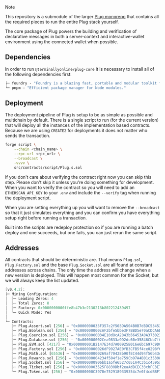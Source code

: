 > [!NOTE]
> This repository is a submodule of the larger [Plug monorepo](https://github.com/terminally-online/plug) that contains all the required pieces to run the entire Plug stack yourself.

The core package of Plug powers the building and verification of declarative messages in both a server-context and interactive-wallet environment using the connected wallet when possible.

## Dependencies

In order to run `@terminallyonline/plug-core` it is necessary to install all of the following dependencies first:

```ml
├─ foundry - "Foundry is a blazing fast, portable and modular toolkit for Ethereum application."
└─ pnpm — "Efficient package manager for Node modules."
```

## Deployment

The deployment pipeline of Plug is setup to be as simple as possible and multichain by default. There is a single script to run (for the current version) that will deploy all the instances of the implementation based contracts. Because we are using `CREATE2` for deployments it does not matter who sends the transaction.

```bash
forge script \
    --chain <chain_name> \
    --rpc-url <rpc_url> \
    --broadcast \
    -vvvv \
    src/contracts/script/Plug.s.sol
```

If you don't care about verifying the contract right now you can skip this step. Please don't skip it unless you're doing something for development. When you want to verify the contract so you will need to add an `ETHERSCAN_API_KEY` to your `.env` and include the `--verify` tag when running the deployment script.

When you are setting everything up you will want to remove the `--broadcast` so that it just simulates everything and you can confirm you have everything setup right before running a transaction.

Built into the scripts are redeploy protection so if you are running a batch deploy and one succeeds, but one fails, you can just rerun the same script.

## Addresses

All contracts that should be deterministic are. That means `Plug.sol`, `Plug.Factory.sol` and the base `Plug.Socket.sol` are all found at constant addresses across chains. The only time the address will change when a new version is deployed. This will happen most common for the Socket, but we will always keep the list updated.

```ml
[v0.4.2]:
├─ Mining Configuration:
│  ├─ Leading Zeros: 4
│  ├─ Total Zeros: 8
│  ├─ Factory: 0x0000000000ffe8b47b3e2130213b802212439497
│  └─ Quick Mode: Yes
│
└─ Contracts:
   ├─ Plug.Assert.sol [256] — "0x0000000035F357c2f503DA504B0B7dBDC534539C"
   ├─ Plug.Boolean.sol [256] — "0x000000000cAF2bfe5bbe3F7BBD5e70aCDCA6D1FE"
   ├─ Plug.Coercion.sol [256] — "0x0000000034E10d8cA2843b56453A0A373023b792"
   ├─ Plug.Database.sol [256] — "0x000000002Cea9833a9D2dc60e35846Cbb7fC1442"
   ├─ Plug.EVM.sol [4217] — "0x000000001B2147E34d7A00925B016e6bC697C9DC"
   ├─ Plug.Factory.sol [256] — "0x00000000026dF9927AE0fB3CFB5f4ce0298f6C45"
   ├─ Plug.Math.sol [65536] — "0x0000000000269af70428b90fEC44d94f56b43d21"
   ├─ Plug.Rewards.sol [256] — "0x000000004234f504f1e759Cb97A4B01c35398289"
   ├─ Plug.Socket.sol [256] — "0x00000000906bb1a5fe6527c051A4C3b1c4595a8a"
   ├─ Plug.Ticket.sol [256] — "0x000000003525F8830Dbf2eaAdBCEC33cbFC3E79e"
   └─ Plug.Token.sol [256] — "0x00000000C3970e7529189339354c7e0f4cdBBF79"
```
